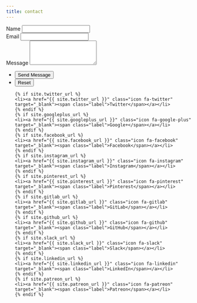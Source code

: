 ```yaml
---
title: contact
---
```


<form action="https://formspree.io/{{ site.email }}" method="POST">
	<div class="fields">
		<div class="field half first">
			<label for="name">Name</label>
			<input type="text" name="name" id="name" />
		</div>
		<div class="field half">
			<label for="email">Email</label>
			<input type="text" name="_replyto" id="email" />
		</div>
		<div class="field">
			<label for="message">Message</label>
			<textarea name="message" id="message" rows="4"></textarea>
		</div>
	</div>
	<ul class="actions">
		<li><input type="submit" value="Send Message" class="primary" /></li>
		<li><input type="reset" value="Reset" /></li>
	</ul>
</form>
<ul class="icons">

	{% if site.twitter_url %}
    <li><a href="{{ site.twitter_url }}" class="icon fa-twitter" target="_blank"><span class="label">Twitter</span></a></li>
    {% endif %}
    {% if site.googleplus_url %}
    <li><a href="{{ site.googleplus_url }}" class="icon fa-google-plus" target="_blank"><span class="label">Google+</span></a></li>
    {% endif %}
    {% if site.facebook_url %}
    <li><a href="{{ site.facebook_url }}" class="icon fa-facebook" target="_blank"><span class="label">Facebook</span></a></li>
    {% endif %}
    {% if site.instagram_url %}
    <li><a href="{{ site.instagram_url }}" class="icon fa-instagram" target="_blank"><span class="label">Instagram</span></a></li>
    {% endif %}
    {% if site.pinterest_url %}
    <li><a href="{{ site.pinterest_url }}" class="icon fa-pinterest" target="_blank"><span class="label">Pinterest</span></a></li>
    {% endif %}
    {% if site.gitlab_url %}
    <li><a href="{{ site.gitlab_url }}" class="icon fa-gitlab" target="_blank"><span class="label">GitLab</span></a></li>
    {% endif %}
    {% if site.github_url %}
    <li><a href="{{ site.github_url }}" class="icon fa-github" target="_blank"><span class="label">GitHub</span></a></li>
    {% endif %}
    {% if site.slack_url %}
    <li><a href="{{ site.slack_url }}" class="icon fa-slack" target="_blank"><span class="label">Slack</span></a></li>
    {% endif %}
    {% if site.linkedin_url %}
    <li><a href="{{ site.linkedin_url }}" class="icon fa-linkedin" target="_blank"><span class="label">LinkedIn</span></a></li>
    {% endif %}
    {% if site.patreon_url %}
    <li><a href="{{ site.patreon_url }}" class="icon fa-patreon" target="_blank"><span class="label">Patreon</span></a></li>
    {% endif %}

</ul>
